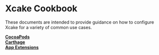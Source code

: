 # Xcake Cookbook
These documents are intended to provide guidance on how to configure Xcake for a variety of common use cases.

**[CocoaPods](Cookbook/CocoaPods.md)**  
**[Carthage](Cookbook/Carthage.md)**  
**[App Extensions](Cookbook/App%20Extensions.md)**
